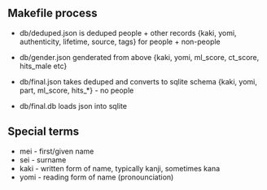 ## Makefile process

 - db/deduped.json is deduped people + other records
    {kaki, yomi, authenticity, lifetime, source, tags} for people + non-people

 - db/gender.json genderated from above
    {kaki, yomi, ml_score, ct_score, hits_male etc}

- db/final.json takes deduped and converts to sqlite schema
    {kaki, yomi, part, ml_score, hits_*}   - no people

 - db/final.db loads json into sqlite

## Special terms

* mei - first/given name
* sei - surname
* kaki - written form of name, typically kanji, sometimes kana
* yomi - reading form of name (pronounciation)
